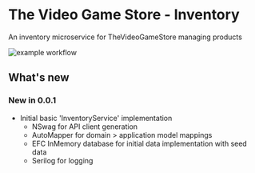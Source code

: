 # The Video Game Store - Inventory
An inventory microservice for TheVideoGameStore managing products

![example workflow](https://github.com/Ian-Mutch/TheVideoGameStore.Inventory/actions/workflows/build-inventory/badge.svg)

## What's new

### New in 0.0.1
- Initial basic 'InventoryService' implementation
  - NSwag for API client generation
  - AutoMapper for domain > application model mappings
  - EFC InMemory database for initial data implementation with seed data
  - Serilog for logging
